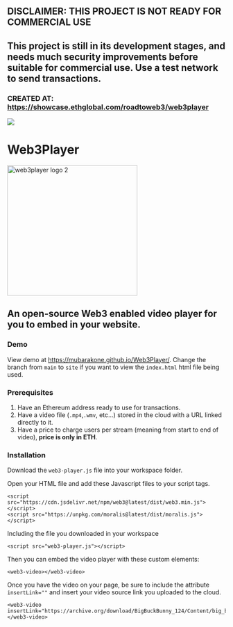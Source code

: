 ## DISCLAIMER: THIS PROJECT IS NOT READY FOR COMMERCIAL USE 
This project is still in its development stages, and needs much security improvements before suitable for commercial use. **Use a test network to send transactions.**
-----------
### **CREATED AT**: https://showcase.ethglobal.com/roadtoweb3/web3player

![](https://dl.airtable.com/.attachments/388f9fa5c2e25024013766c335512504/7af06419/road_to_web3_banner_4.png)

# Web3Player
<img width="300" alt="web3player logo 2" src="https://user-images.githubusercontent.com/52806204/152709033-f2fe11f8-a1a1-44ab-8789-db2d29c28fe8.PNG">


## An open-source Web3 enabled video player for you to embed in your website.
### Demo
View demo at https://mubarakone.github.io/Web3Player/.
Change the branch from `main` to `site` if you want to view the `index.html` html file being used.

### Prerequisites 
1) Have an Ethereum address ready to use for transactions.
2) Have a video file (`.mp4`,`.wmv`, etc...) stored in the cloud with a URL linked directly to it.
3) Have a price to charge users per stream (meaning from start to end of video), **price is only in ETH**.

### Installation
Download the `web3-player.js` file into your workspace folder.

Open your HTML file and add these Javascript files to your script tags.

```
<script src="https://cdn.jsdelivr.net/npm/web3@latest/dist/web3.min.js"></script>
<script src="https://unpkg.com/moralis@latest/dist/moralis.js"></script>
```
Including the file you downloaded in your workspace
```
<script src="web3-player.js"></script>
```

Then you can embed the video player with these custom elements:

```
<web3-video></web3-video>
```
Once you have the video on your page, be sure to include the attribute `insertLink=""` and insert your video source link you uploaded to the cloud.
```
<web3-video 
insertLink="https://archive.org/download/BigBuckBunny_124/Content/big_buck_bunny_720p_surround.mp4">
</web3-video>
```

